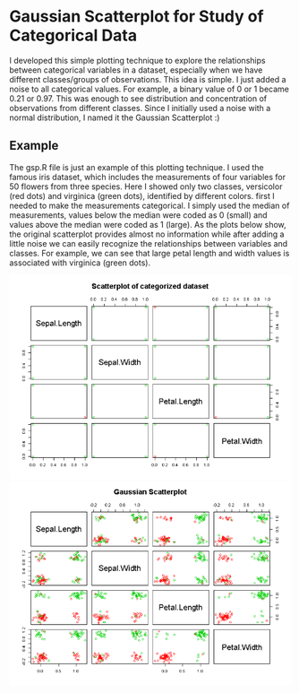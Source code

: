 # Gaussian Scatterplot for Study of Categorical Data

I developed this simple plotting technique to explore the relationships between categorical variables 
in a dataset, especially when we have different classes/groups of observations. This idea is simple. 
I just added a noise to all categorical values. For example, a binary value of 0 or 1 became 0.21 or 0.97. 
This was enough to see distribution and concentration of observations from different classes. 
Since I initially used a noise with a normal distribution, I named it the Gaussian Scatterplot :) 

## Example 
The gsp.R file is just an example of this plotting technique. I used the famous iris dataset, 
which includes the measurements of four variables for 50 flowers from three species. Here I 
showed only two classes, versicolor (red dots) and virginica (green dots), identified by different colors. 
first I needed to make the measurements categorical. I simply used the median of measurements, values below the median were
coded as 0 (small) and values above the median were coded as 1 (large). 
As the plots below show, 
the original scatterplot provides almost no information while after adding a little noise 
we can easily recognize the relationships between variables and classes. For example, we can see that 
large petal length and width values is associated with virginica (green dots).

<img src="plots/scatterplot.png" width="751"> 


<img src="plots/gsp.png" width="751"> 

